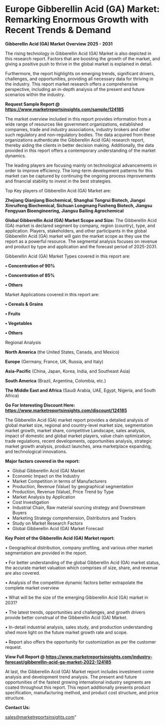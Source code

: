 # Europe Gibberellin Acid (GA) Market: Remarking Enormous Growth with Recent Trends & Demand

<Strong> Gibberellin Acid (GA) Market Overview 2025 - 2031</strong>

The rising technology in Gibberellin Acid (GA) Market is also depicted in this research report. Factors that are boosting the growth of the market, and giving a positive push to thrive in the global market is explained in detail.

Furthermore, the report highlights on emerging trends, significant drivers, challenges, and opportunities, providing all necessary data for thriving in the industry. This report market research offers a comprehensive perspective, including an in-depth analysis of the present and future scenarios within the industry.

<strong>Request Sample Report @ <a href=https://www.marketreportsinsights.com/sample/124185>https://www.marketreportsinsights.com/sample/124185</a></strong>

The market overview included in this report provides information from a wide range of resources like government organizations, established companies, trade and industry associations, industry brokers and other such regulatory and non-regulatory bodies. The data acquired from these organizations authenticate the Gibberellin Acid (GA) research report, thereby aiding the clients in better decision making. Additionally, the data provided in this report offers a contemporary understanding of the market dynamics.

The leading players are focusing mainly on technological advancements in order to improve efficiency. The long-term development patterns for this market can be captured by continuing the ongoing process improvements and financial stability to invest in the best strategies.

Top Key players of Gibberellin Acid (GA) Market are:

<strong>Zhejiang Qianjiang Biochemical, Shanghai Tongrui Biotech, Jiangxi Xinruifeng Biochemical, Sichuan Longmang Fusheng Biotech, Jiangsu Fengyuan Bioengineering, Jiangsu Bailing Agrochemical</strong>

<strong><b>Global Gibberellin Acid (GA) Market Scope and Size:</b></strong>
The Gibberellin Acid (GA) market is declared segment by company, region (country), type, and application. Players, stakeholders, and other participants in the global Gibberellin Acid (GA) market will gain the market scope as they use the report as a powerful resource. The segmental analysis focuses on revenue and product by type and application and the forecast period of 2025-2031.

Gibberellin Acid (GA) Market Types covered in this report are:

<strong>• Concentration of 90%

• Concentration of 85%

• Others</strong>

Market Applications covered in this report are:

<strong>• Cereals & Grains

• Fruits

• Vegetables

• Others</strong> 

Regional Analysis

<strong>North America</strong> (the United States, Canada, and Mexico)

<strong>Europe</strong> (Germany, France, UK, Russia, and Italy)

<strong>Asia-Pacific</strong> (China, Japan, Korea, India, and Southeast Asia)

<strong>South America</strong> (Brazil, Argentina, Colombia, etc.)

<strong>The Middle East and Africa</strong> (Saudi Arabia, UAE, Egypt, Nigeria, and South Africa)

<strong>Go For Interesting Discount Here: <a href=https://www.marketreportsinsights.com/discount/124185>https://www.marketreportsinsights.com/discount/124185</a></strong>

The Gibberellin Acid (GA) market report provides a detailed analysis of global market size, regional and country-level market size, segmentation market growth, market share, competitive Landscape, sales analysis, impact of domestic and global market players, value chain optimization, trade regulations, recent developments, opportunities analysis, strategic market growth analysis, product launches, area marketplace expanding, and technological innovations.

<strong><b>Major factors covered in the report:</b></strong>
<ul>
  <li>Global Gibberellin Acid (GA) Market </li>
  <li>Economic Impact on the Industry</li>
  <li>Market Competition in terms of Manufacturers</li>
  <li>Production, Revenue (Value) by geographical segmentation</li>
  <li>Production, Revenue (Value), Price Trend by Type</li>
  <li>Market Analysis by Application</li>
  <li>Cost Investigation</li>
  <li>Industrial Chain, Raw material sourcing strategy and Downstream Buyers</li>
  <li>Marketing Strategy comprehension, Distributors and Traders</li>
  <li>Study on Market Research Factors</li>
  <li>Global Gibberellin Acid (GA) Market Forecast</li>
</ul>

<strong><b>Key Point of the Gibberellin Acid (GA) Market report:</b></strong>

• Geographical distribution, company profiling, and various other market segmentation are provided in the report.

• For better understanding of the global Gibberellin Acid (GA) market status, the accurate market valuation which comprises of size, share, and revenue are also covered.

• Analysis of the competitive dynamic factors better extrapolate the complete market overview

• What will be the size of the emerging Gibberellin Acid (GA) market in 2031?

• The latest trends, opportunities and challenges, and growth drivers provide better construal of the Gibberellin Acid (GA) Market.

• In-detail industrial analysis, sales study, and production understanding shed more light on the future market growth rate and scope.

• Report also offers the opportunity for customization as per the customer request.

<strong><b>View Full Report @ <a href=https://www.marketreportsinsights.com/industry-forecast/gibberellin-acid-ga-market-2022-124185>https://www.marketreportsinsights.com/industry-forecast/gibberellin-acid-ga-market-2022-124185</a></b></strong>


At last, the Gibberellin Acid (GA) Market report includes investment come analysis and development trend analysis. The present and future opportunities of the fastest growing international industry segments are coated throughout this report. This report additionally presents product specification, manufacturing method, and product cost structure, and price structure.

<strong>Contact Us:</strong>

sales@marketreportsinsights.com"
